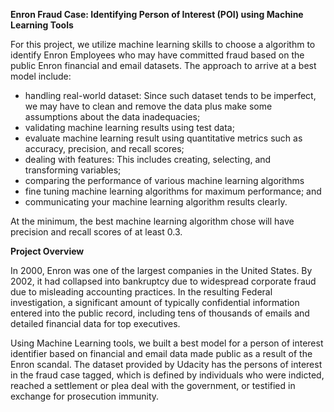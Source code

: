 **Enron Fraud Case: Identifying Person of Interest (POI) using Machine Learning Tools**

For this project, we utilize machine learning skills to choose a algorithm to identify Enron Employees who may have committed fraud based on the public Enron financial and email datasets. The approach to arrive at a best model include:
* handling real-world dataset: Since such dataset tends to be imperfect, we may have to clean and remove the data plus make some assumptions about the data inadequacies; 
* validating machine learning results using test data;
* evaluate machine learning result using quantitative metrics such as accuracy, precision, and recall scores;
* dealing with features: This includes creating, selecting, and transforming variables;
* comparing the performance of various machine learning algorithms
* fine tuning machine learning algorithms for maximum performance; and
* communicating your machine learning algorithm results clearly.

At the minimum, the best machine learning algorithm chose will have precision and recall scores of at least 0.3.

**Project Overview**

In 2000, Enron was one of the largest companies in the United States. By 2002, it had collapsed into bankruptcy due to widespread corporate fraud due to misleading accounting practices. In the resulting Federal investigation, a significant amount of typically confidential information entered into the public record, including tens of thousands of emails and detailed financial data for top executives. 

Using Machine Learning tools, we built a best model for a person of interest identifier based on financial and email data made public as a result of the Enron scandal. The dataset provided by Udacity has the persons of interest in the fraud case tagged, which is defined by individuals who were indicted, reached a settlement or plea deal with the government, or testified in exchange for prosecution immunity.
